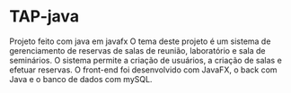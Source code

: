 # TAP-java
Projeto feito com java em javafx
O tema deste projeto é um sistema de gerenciamento de reservas de salas de reunião, laboratório e sala de seminários.
O sistema permite a criação de usuários, a criação de salas e efetuar reservas.
O front-end foi desenvolvido com JavaFX, o back com Java e o banco de dados com mySQL.

